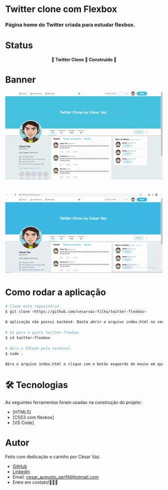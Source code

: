# Twitter clone com Flexbox

### Página home do Twitter criada para estudar flexbox.

# Status
<h4 align="center"> 
	🚧  Twitter Clone 🚀 Construído  🚧
</h4>

# Banner

![](/screenshots/twitter_gif.gif)
<h1 align="center">
  <img alt="Twitter-Clone" title="Twitter Clone" src="./screenshots/twitter.PNG" />
</h1>

# Como rodar a aplicação

```bash
# Clone este repositório
$ git clone <https://github.com/cesarvaz-filho/twitter-flexbox>

A aplicação não possui backend. Basta abrir o arquivo index.html no seu navegador. Se você tem o VSCode instaldo e quer uusar a extensão Live Server para rodar sigo a orientação abaixo.

# Vá para a pasta twitter-flexbox
$ cd twitter-flexbox

# Abra o VSCode pelo terminal
$ code .

Abra o arquivo index.html e clique com o botão esquerdo do mouse em qualquer lugar do código. No menu que abir clique em "Open with Live Server"
```

# 🛠 Tecnologias

As seguintes ferramentas foram usadas na construção do projeto:

- [HTML5]
- [CSS3 com flexbox]
- [VS Code]

# Autor

Feito com dedicação e carinho por César Vaz.
- [GitHub](https://github.com/cesarvaz-filho)
- [Linkedin](https://www.linkedin.com/in/cesar-vaz-059667175/)
- Email: cesar_augusto_perfil@hotmail.com
- Entre em contato!👋🏽🚀
